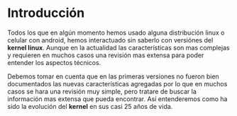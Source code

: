 # Introducción
Todos los que en algún momento hemos usado alguna distribución linux o celular con android, hemos interactuado sin saberlo con versiónes del **kernel linux**. Aunque en la actualidad las características son mas complejas y requieren en muchos casos una revisión mas extensa para poder entender los aspectos técnicos.

Debemos tomar en cuenta que en las primeras versiones no fueron bien documentados las nuevas características agregadas por lo que en muchos casos se hara una revisión muy simple, pero tratare de buscar la información mas extensa que pueda encontrar. Así entenderemos como ha sido la evolución del **kernel** en sus casi 25 años de vida.